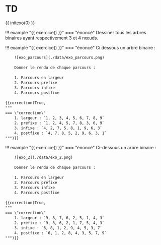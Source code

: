 
# TD

{{ initexo(0) }}


!!! example "{{ exercice() }}"
    === "énoncé"
        Dessiner tous les arbres binaires ayant respectivement 3 et 4 nœuds.
    


!!! example "{{ exercice() }}"
    === "énoncé"
        Ci dessous un arbre binaire :

        ![exo_parcours](./data/exo_parcours.png)

        Donner le rendu de chaque parcours :

        1. Parcours en largeur
        2. Parcours préfixe
        3. Parcours infixe
        4. Parcours postfixe
    
    {{correction(True,
    """
    === \"correction\"
        1. largeur : `1, 2, 3, 4, 5, 6, 7, 8, 9`
        2. préfixe : `1, 2, 4, 5, 7, 8, 3, 6, 9`
        3. infixe : `4, 2, 7, 5, 8, 1, 9, 6, 3`
        4. postfixe : `4, 7, 8, 5, 2, 9, 6, 3, 1`
    """)}}

!!! example "{{ exercice() }}"
    === "énoncé"
        Ci-dessous un arbre binaire :

        ![exo_2](./data/exo_2.png)

        Donner le rendu de chaque parcours :

        1. Parcours en largeur
        2. Parcours préfixe
        3. Parcours infixe
        4. Parcours postfixe

    {{correction(True,
    """
    === \"correction\"
        1. largeur : `9, 8, 7, 6, 2, 5, 1, 4, 3`
        2. préfixe : `9, 8, 6, 2, 1, 7, 5, 4, 3`
        3. infixe : `6, 8, 1, 2, 9, 4, 5, 3, 7`
        4. postfixe : `6, 1, 2, 8, 4, 3, 5, 7, 9`
    """)}}
